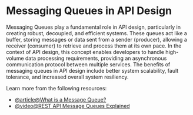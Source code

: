 # Messaging Queues in API Design

Messaging Queues play a fundamental role in API design, particularly in creating robust, decoupled, and efficient systems. These queues act like a buffer, storing messages or data sent from a sender (producer), allowing a receiver (consumer) to retrieve and process them at its own pace. In the context of API design, this concept enables developers to handle high-volume data processing requirements, providing an asynchronous communication protocol between multiple services. The benefits of messaging queues in API design include better system scalability, fault tolerance, and increased overall system resiliency.

Learn more from the following resources:

- [@article@What is a Message Queue?](https://aws.amazon.com/message-queue/)
- [@video@REST API Message Queues Explained](https://www.youtube.com/watch?v=2idPgA6IN_Q)
